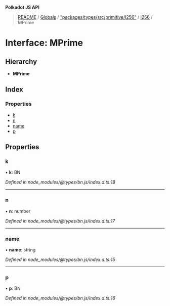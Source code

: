 **Polkadot JS API**

> [README](../README.md) / [Globals](../globals.md) / ["packages/types/src/primitive/I256"](../modules/_packages_types_src_primitive_i256_.md) / [I256](../classes/_packages_types_src_primitive_i256_.i256.md) / MPrime

# Interface: MPrime

## Hierarchy

* **MPrime**

## Index

### Properties

* [k](_packages_types_src_primitive_i256_.i256.mprime.md#k)
* [n](_packages_types_src_primitive_i256_.i256.mprime.md#n)
* [name](_packages_types_src_primitive_i256_.i256.mprime.md#name)
* [p](_packages_types_src_primitive_i256_.i256.mprime.md#p)

## Properties

### k

•  **k**: BN

*Defined in node_modules/@types/bn.js/index.d.ts:18*

___

### n

•  **n**: number

*Defined in node_modules/@types/bn.js/index.d.ts:17*

___

### name

•  **name**: string

*Defined in node_modules/@types/bn.js/index.d.ts:15*

___

### p

•  **p**: BN

*Defined in node_modules/@types/bn.js/index.d.ts:16*
